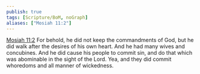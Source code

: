 ```yaml
---
publish: true
tags: [Scripture/BoM, noGraph]
aliases: ["Mosiah 11:2"]
---
```

[Mosiah 11:2](https://churchofjesuschrist.org/study/scriptures/bofm/mosiah/11?lang=eng&id=p2#p2) For behold, he did not keep the commandments of God, but he did walk after the desires of his own heart. And he had many wives and concubines. And he did cause his people to commit sin, and do that which was abominable in the sight of the Lord. Yea, and they did commit whoredoms and all manner of wickedness.
